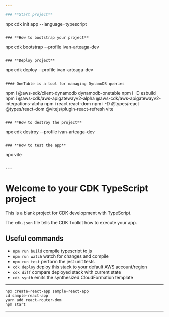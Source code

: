 ```yaml
---

### **Start project**

```
npx cdk init app --language=typescript
```

### **How to bootstrap your project**

```
npx cdk bootstrap --profile ivan-arteaga-dev
```

### **Deploy project**

```
npx cdk deploy --profile ivan-arteaga-dev
```

#### OneTable is a tool for managing DynamoDB queries

```
npm i @aws-sdk/client-dynamodb dynamodb-onetable
npm i -D esbuild
npm i @aws-cdk/aws-apigatewayv2-alpha @aws-cdk/aws-apigatewayv2-integrations-alpha
npm i react react-dom
npm i -D @types/react @types/react-dom @vitejs/plugin-react-refresh vite
```

### **How to destroy the project**

```
npx cdk destroy --profile ivan-arteaga-dev
```

### **How to test the app**

```
npx vite
```

---
```


# Welcome to your CDK TypeScript project

This is a blank project for CDK development with TypeScript.

The `cdk.json` file tells the CDK Toolkit how to execute your app.

## Useful commands

- `npm run build` compile typescript to js
- `npm run watch` watch for changes and compile
- `npm run test` perform the jest unit tests
- `cdk deploy` deploy this stack to your default AWS account/region
- `cdk diff` compare deployed stack with current state
- `cdk synth` emits the synthesized CloudFormation template

---

```
npx create-react-app sample-react-app
cd sample-react-app
yarn add react-router-dom
npm start
```

---
